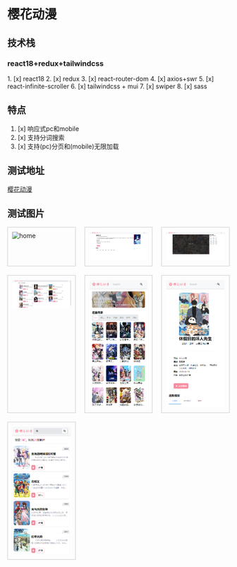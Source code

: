 # 樱花动漫

## 技术栈

<h3>react18+redux+tailwindcss</h3>
1. [x] react18
2. [x] redux
3. [x] react-router-dom
4. [x] axios+swr
5. [x] react-infinite-scroller
6. [x] tailwindcss + mui
7. [x] swiper
8. [x] sass

## 特点

1. [x] 响应式pc和mobile
2. [x] 支持分词搜索
3. [x] 支持(pc)分页和(mobile)无限加载

## 测试地址
[樱花动漫](http://185.242.234.97:10002/)

## 测试图片
<!doctype html>
<html lang="en">
  <head>
    <meta charset="UTF-8" />
    <meta name="viewport" content="width=device-width, initial-scale=1.0" />
    <title>Vite + React</title>
    <style>
      .grid-container {
        display: grid;
        grid-template-columns: repeat(3, 1fr); /* 三列布局，每列宽度相同 */
        gap: 20px; /* 格子之间的间距 */
      }
      .grid-item {
        border: 1px solid #ccc; /* 边框样式 */
        padding: 10px; /* 内边距 */
      }
      .grid-item img {
        width: 100%; /* 图片宽度填满格子 */
        height: auto; /* 高度自适应 */
      }
    </style>
  </head>
  <body>
    <div class="grid-container">
      <div class="grid-item"><img src="assets/home.jpg" alt="home"></div>
      <div class="grid-item"><img src="assets/detail.png" alt="detail"></div>
      <div class="grid-item"><img src="assets/play.png" alt="play"></div>
      <div class="grid-item"><img src="assets/search.png" alt="search"></div>
      <div class="grid-item"><img src="assets/home-mobile.png" alt="home-mobile"></div>
      <div class="grid-item"><img src="assets/detail-mobile.png" alt="detail-mobile"></div>
      <div class="grid-item"><img src="assets/search-mobile.png" alt="search-mobile"></div>
    </div>
  </body>
</html>
